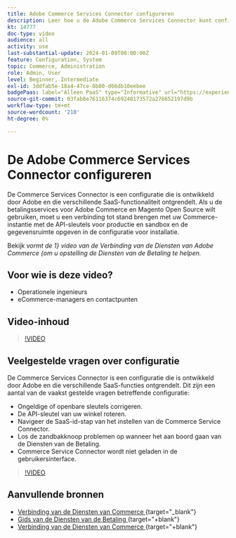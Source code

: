 ```yaml
---
title: Adobe Commerce Services Connector configureren
description: Leer hoe u de Adobe Commerce Services Connector kunt configureren voor gebruik met Commerce SaaS-producten en hoe u algemene problemen kunt oplossen.
kt: 14777
doc-type: video
audience: all
activity: use
last-substantial-update: 2024-01-09T00:00:00Z
feature: Configuration, System
topic: Commerce, Administration
role: Admin, User
level: Beginner, Intermediate
exl-id: 3ddfab5e-18a4-47ce-8b80-d66db10eebee
badgePaas: label="Alleen PaaS" type="Informative" url="https://experienceleague.adobe.com/nl/docs/commerce/user-guides/product-solutions" tooltip="Is alleen van toepassing op Adobe Commerce op Cloud-projecten (door Adobe beheerde PaaS-infrastructuur) en op projecten in het veld."
source-git-commit: 03fab8e76116374c69240173572a276652197d9b
workflow-type: tm+mt
source-wordcount: '210'
ht-degree: 0%

---
```


# De Adobe Commerce Services Connector configureren

De Commerce Services Connector is een configuratie die is ontwikkeld door Adobe en die verschillende SaaS-functionaliteit ontgrendelt. Als u de betalingsservices voor Adobe Commerce en Magento Open Source wilt gebruiken, moet u een verbinding tot stand brengen met uw Commerce-instantie met de API-sleutels voor productie en sandbox en de gegevensruimte opgeven in de configuratie voor installatie.

Bekijk _vormt de 1&rbrace; video van de Verbinding van de Diensten van Adobe Commerce &lbrace;om u opstelling de Diensten van de Betaling te helpen._

## Voor wie is deze video?

- Operationele ingenieurs
- eCommerce-managers en contactpunten

## Video-inhoud

>[!VIDEO](https://video.tv.adobe.com/v/3425958?learn=on)

## Veelgestelde vragen over configuratie

De Commerce Services Connector is een configuratie die is ontwikkeld door Adobe en die verschillende SaaS-functies ontgrendelt. Dit zijn een aantal van de vaakst gestelde vragen betreffende configuratie:

- Ongeldige of openbare sleutels corrigeren.
- De API-sleutel van uw winkel roteren.
- Navigeer de SaaS-id-stap van het instellen van de Commerce Service Connector.
- Los de zandbakknoop problemen op wanneer het aan boord gaan van de Diensten van de Betaling.
- Commerce Service Connector wordt niet geladen in de gebruikersinterface.

>[!VIDEO](https://video.tv.adobe.com/v/3425959?learn=on)

## Aanvullende bronnen

- [&#x200B; Verbinding van de Diensten van Commerce &#x200B;](https://experienceleague.adobe.com/docs/commerce-merchant-services/user-guides/integration-services/saas.html?lang=nl-NL){target="_blank"}
- [&#x200B; Gids van de Diensten van de Betaling &#x200B;](https://experienceleague.adobe.com/docs/commerce-merchant-services/payment-services/guide-overview.html?lang=nl-NL){target="+blank"}
- [&#x200B; Verbinding van de Diensten van Commerce &#x200B;](https://experienceleague.adobe.com/docs/commerce-merchant-services/user-guides/integration-services/saas.html?lang=nl-NL){target="+blank"}
